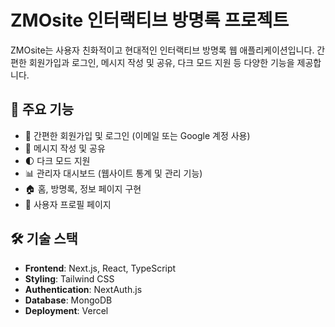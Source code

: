# ZMOsite 인터랙티브 방명록 프로젝트


ZMOsite는 사용자 친화적이고 현대적인 인터랙티브 방명록 웹 애플리케이션입니다. 간편한 회원가입과 로그인, 메시지 작성 및 공유, 다크 모드 지원 등 다양한 기능을 제공합니다.

## 🌟 주요 기능

- 📝 간편한 회원가입 및 로그인 (이메일 또는 Google 계정 사용)
- 💬 메시지 작성 및 공유
- 🌓 다크 모드 지원
- 📊 관리자 대시보드 (웹사이트 통계 및 관리 기능)
- 🏠 홈, 방명록, 정보 페이지 구현
- 👤 사용자 프로필 페이지

## 🛠 기술 스택

- **Frontend**: Next.js, React, TypeScript
- **Styling**: Tailwind CSS
- **Authentication**: NextAuth.js
- **Database**: MongoDB
- **Deployment**: Vercel